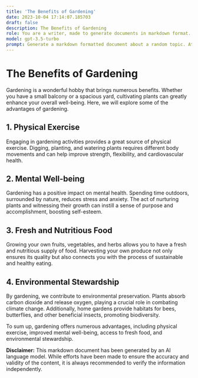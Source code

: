 ```yaml
---
title: 'The Benefits of Gardening'
date: 2023-10-04 17:14:07.185703
draft: false
description: The Benefits of Gardening
role: You are a writer, made to generate documents in markdown format. It is very important that all of the documents you generate are in valid markdown format.
model: gpt-3.5-turbo
prompt: Generate a markdown formatted document about a random topic. At the bottom, include a disclaimer explaining that the document was generated by you. The first line of the document should be the title. Make sure that the entire document is in proper markdown format, using a mix of various tags to make the document visually appealing.
---
```


# The Benefits of Gardening

Gardening is a wonderful hobby that brings numerous benefits. Whether you have a small balcony or a spacious yard, cultivating plants can greatly enhance your overall well-being. Here, we will explore some of the advantages of gardening.

## 1. Physical Exercise

Engaging in gardening activities provides a great source of physical exercise. Digging, planting, and watering plants requires different body movements and can help improve strength, flexibility, and cardiovascular health.

## 2. Mental Well-being

Gardening has a positive impact on mental health. Spending time outdoors, surrounded by nature, reduces stress and anxiety. The act of nurturing plants and witnessing their growth can instill a sense of purpose and accomplishment, boosting self-esteem.

## 3. Fresh and Nutritious Food

Growing your own fruits, vegetables, and herbs allows you to have a fresh and nutritious supply of food. Harvesting your own produce not only ensures its quality but also connects you with the process of sustainable and healthy eating.

## 4. Environmental Stewardship

By gardening, we contribute to environmental preservation. Plants absorb carbon dioxide and release oxygen, playing a crucial role in combating climate change. Additionally, home gardens provide habitats for bees, butterflies, and other beneficial insects, promoting biodiversity.

To sum up, gardening offers numerous advantages, including physical exercise, improved mental well-being, access to fresh food, and environmental stewardship.

**Disclaimer:**
This markdown document has been generated by an AI language model. While efforts have been made to ensure the accuracy and validity of the content, it is always recommended to verify the information independently.